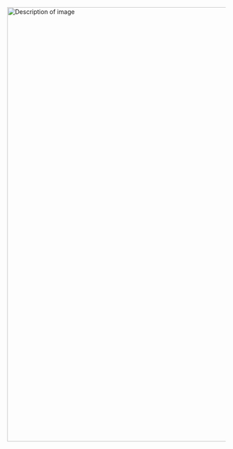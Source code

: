 <img src="https://i.ibb.co/0C04ZQv/UDEMY-Projects-img.jpg" width="1000" alt="Description of image">


